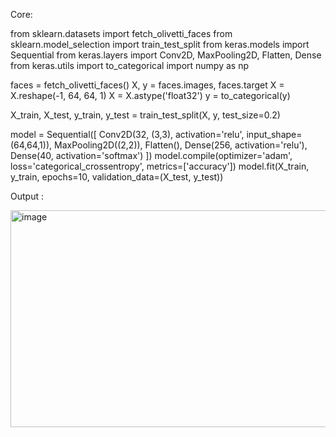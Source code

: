 Core:

from sklearn.datasets import fetch_olivetti_faces
from sklearn.model_selection import train_test_split
from keras.models import Sequential
from keras.layers import Conv2D, MaxPooling2D, Flatten, Dense
from keras.utils import to_categorical
import numpy as np

faces = fetch_olivetti_faces()
X, y = faces.images, faces.target
X = X.reshape(-1, 64, 64, 1)
X = X.astype('float32')
y = to_categorical(y)

X_train, X_test, y_train, y_test = train_test_split(X, y, test_size=0.2)

model = Sequential([
 Conv2D(32, (3,3), activation='relu', input_shape=(64,64,1)),
 MaxPooling2D((2,2)),
 Flatten(),
 Dense(256, activation='relu'),
 Dense(40, activation='softmax')
])
model.compile(optimizer='adam', loss='categorical_crossentropy', 
metrics=['accuracy'])
model.fit(X_train, y_train, epochs=10, validation_data=(X_test, y_test))

Output :

<img width="1551" height="347" alt="image" src="https://github.com/user-attachments/assets/c42628e9-3cbc-4258-9d77-4398e810119e" />
